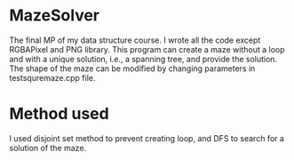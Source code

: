 # MazeSolver
The final MP of my data structure course. I wrote all the code except RGBAPixel and PNG library.
This program can create a maze without a loop and with a unique solution, i.e., a spanning tree, and provide the solution.
The shape of the maze can be modified by changing parameters in testsquremaze.cpp file.

# Method used
I used disjoint set method to prevent creating loop, and DFS to search for a solution of the maze.
